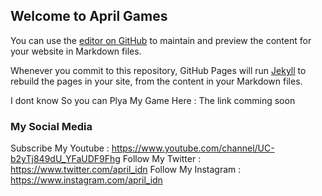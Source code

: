 ## Welcome to April Games

You can use the [editor on GitHub](https://github.com/Andrdf/aprilgames/edit/gh-pages/index.md) to maintain and preview the content for your website in Markdown files.

Whenever you commit to this repository, GitHub Pages will run [Jekyll](https://jekyllrb.com/) to rebuild the pages in your site, from the content in your Markdown files.

I dont know So you can Plya My Game Here : The link comming soon

### My Social Media
Subscribe My Youtube : https://www.youtube.com/channel/UC-b2yTj849dU_YFaUDF9Fhg
Follow My Twitter : https://www.twitter.com/april_idn
Follow My Instagram : https://www.instagram.com/april_idn

